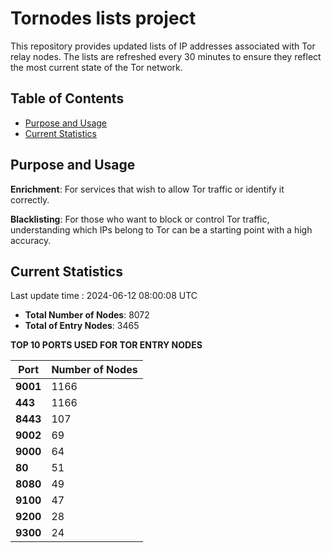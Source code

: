 # Tornodes lists project

This repository provides updated lists of IP addresses associated with Tor relay nodes. The lists are refreshed every 30 minutes to ensure they reflect the most current state of the Tor network.

## Table of Contents

- [Purpose and Usage](#purpose-and-usage)
- [Current Statistics](#current-statistics)


## Purpose and Usage

**Enrichment**: For services that wish to allow Tor traffic or identify it correctly.

**Blacklisting**: For those who want to block or control Tor traffic, understanding which IPs belong to Tor can be a starting point with a high accuracy.

## Current Statistics

Last update time : 2024-06-12 08:00:08 UTC

- **Total Number of Nodes**: 8072
- **Total of Entry Nodes**: 3465

**TOP 10 PORTS USED FOR TOR ENTRY NODES**

| **Port** | **Number of Nodes** |
|------|-----------------|
| **9001**   | 1166  |
| **443**   | 1166  |
| **8443**   | 107  |
| **9002**   | 69  |
| **9000**   | 64  |
| **80**   | 51  |
| **8080**   | 49  |
| **9100**   | 47  |
| **9200**   | 28  |
| **9300**   | 24  |

